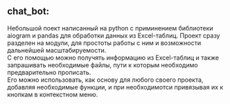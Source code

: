 ## chat_bot:  
Небольшой поект написанный на python с приминением библиотеки aiogram и pandas для обработки данных из Excel-таблиц. Проект сразу разделен на модули, для простоты работы с ним и возможности дальнейшей масштабируемости.   
С его помощью можно получять информацию из Excel-таблиц и также запрашивать необходимые файлы, пути к которым необходимо предварительно прописать.  
Его можно использовать, как основу для любого своего проекта, добавляя необходимые функции, и при необходимотси привязывая их к кнопкам в контекстном меню.
